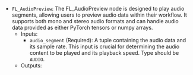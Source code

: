 - `FL_AudioPreview`: The FL_AudioPreview node is designed to play audio segments, allowing users to preview audio data within their workflow. It supports both mono and stereo audio formats and can handle audio data provided as either PyTorch tensors or numpy arrays.
    - Inputs:
        - `audio_segment` (Required): A tuple containing the audio data and its sample rate. This input is crucial for determining the audio content to be played and its playback speed. Type should be `AUDIO`.
    - Outputs:
